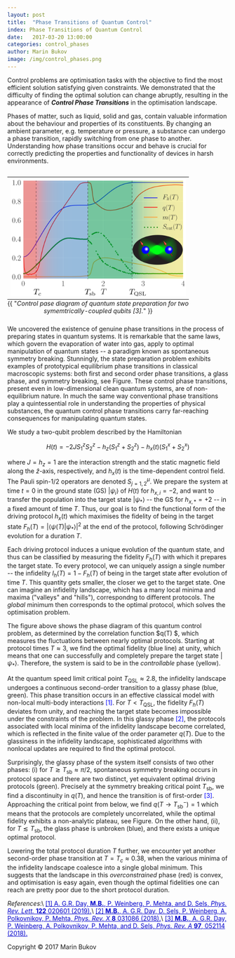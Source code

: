 ```yaml
---
layout: post
title:  "Phase Transitions of Quantum Control" 
index: Phase Transitions of Quantum Control
date:   2017-03-20 13:00:00
categories: control_phases
author: Marin Bukov
image: /img/control_phases.png
---
```

Control problems are optimisation tasks with the objective to find the most efficient solution satisfying given constraints. We demonstrated that the difficulty of finding the optimal solution can change abruptly, resulting in the appearance of ***Control Phase Transitions*** in the optimisation landscape.

Phases of matter, such as liquid, solid and gas, contain valuable information about the behaviour and properties of its constituents.
By changing an ambient parameter, e.g. temperature or pressure, a substance can undergo a phase transition, rapidly switching from one phase to another. Understanding how phase transitions occur and behave is crucial for correctly predicting the properties and functionality of devices in harsh environments.

<table class="image" align="right">
<caption align="bottom">{{ "<i>Control pase diagram of quantum state preparation for two symemtrically-coupled qubits [3].</i>" }}</caption>
<tr><td><img src="/img/control_phasediag.png" alt="Control Phase Diagram" description="Drawing" style="width: 400px; max-width:100%;"/></td></tr>
</table>
We uncovered the existence of genuine phase transitions in the process of preparing states in quantum systems. It is remarkable that the same laws, which govern the evaporation of water into gas, apply to optimal manipulation of quantum states -- a paradigm known as spontaneous symmetry breaking. Stunningly, the state preparation problem exhibits examples of prototypical equilibrium phase transitions in classical macroscopic systems: both first and second order phase transitions, a glass phase, and symmetry breaking, see Figure. These control phase transitions, present even in low-dimensional clean quantum systems, are of non-equilibrium nature. In much the same way conventional phase transitions play a quintessential role in understanding the properties of physical substances, the quantum control phase transitions carry far-reaching consequences for manipulating quantum states.

We study a two-qubit problem described by the Hamiltonian

$$ H(t) = -2JS^z_1S^z_2 - h_z (S_1^z + S_2^z) - h_x(t)(S_1^x + S_2^x) $$

where $J=h_z=1$ are the interaction strength and the static magnetic field along the $\hat z$-axis, respectively, and $h_x(t)$ is the time-dependent control field. The Pauli spin-$1/2$ operators are denoted $S^\mu_{j=1,2}$. We prepare the system at time $t=0$ in the ground state (GS) $\vert\psi_i\rangle$ of $H(t)$ for $h_{x,i}=-2$, and want to transfer the population into the target state 
$\vert\psi_\ast\rangle$ -- the GS for $h_{x,\ast}=+2$ -- in a fixed amount of time $T$. Thus, our goal is to find the functional form of the driving protocol $h_x(t)$ which maximises the fidelity of being in the target state $F_h(T)=\vert\langle\psi(T)\vert\psi_*\rangle\vert^2$ at the end of the protocol, following Schrödinger evolution for a duration $T$. 

Each driving protocol induces a unique evolution of the quantum state, and thus can be classified by measuring the fidelity $F_h(T)$ with which it prepares the target state. To every protocol, we can uniquely assign a single number -- the infidelity $I_h(T)=1-F_h(T)$ of being in the target state after evolution of time $T$. This quantity gets smaller, the closer we get to the target state. One can imagine an infidelity landscape, which has a many local minima and maxima ("valleys" and "hills"), correspondng to different protocols. The *global* minimum then corresponds to the optimal protocol, which solves the optimisation problem.

The figure above shows the phase diagram of this quantum control problem, as determined by the correlation function $q(T) $, which measures the fluctuations between nearly optimal protocols. Starting at protocol times $T\approx 3$, we find the optimal fidelity (blue line) at unity, which means that one can successfully and completely prepare the target state $\vert\psi_\ast\rangle$. Therefore, the system is said to be in the *controllable* phase (yellow). 

At the quantum speed limit critical point $T_\mathrm{QSL}\approx 2.8$, the infidelity landscape undergoes a continuous second-order transition to a glassy phase (blue, green). This phase transition occurs in an effective classical model with non-local multi-body interactions <span style="color:blue">[1]</span>. For $T<T_\text{QSL}$, the fidelity $F_h(T)$ deviates from unity, and reaching the target state becomes impossible under the constraints of the problem. In this glassy phase <span style="color:blue">[2]</span>, the protocols associated with local minima of the infidelity landscape become correlated, which is reflected in the finite value of the order parameter $q(T)$. Due to the glassiness in the infidelity landscape, sophisticated algorithms with nonlocal updates are required to find the optimal protocol.

Surprisingly, the glassy phase of the system itself consists of two other phases: (i) for $T\gtrsim T_\mathrm{sb}\approx \pi/2$, spontaneous symmetry breaking occurs in protocol space and there are two distinct, yet equivalent optimal driving protocols (green). Precisely at the symmetry breaking critical point $T_\mathrm{sb}$, we find a discontinuity in $q(T)$, and hence the transition is of first-order <span style="color:blue">[3]</span>. Approaching the critical point from below, we find $q(T\to T_\mathrm{sb}^-)=1$ which means that the protocols are completely uncorrelated, while the optimal fidelity exhibits a non-analytic plateau, see Figure. On the other hand, (ii), for $T\lesssim T_\mathrm{sb}$, the glass phase is unbroken (blue), and there exists a unique optimal protocol.    

Lowering the total protocol duration $T$ further, we encounter yet another second-order phase transition at $T=T_c\approx 0.38$, when the various minima of the infidelity landscape coalesce into a single global minimum. This suggests that the landscape in this *overconstrained* phase (red) is convex, and optimisation is easy again, even though the optimal fidelities one can reach are pretty poor due to the short protocol duration. 

*References*:\\
<a href="https://arxiv.org/abs/1803.10856" style="color: #0000cd">[1] A. G.R. Day, **M.B.**, P. Weinberg, P. Mehta, and D. Sels, *Phys. Rev. Lett.* **122** 020601 (2019).</a>\\
<a href="https://arxiv.org/abs/1705.00565" style="color: #0000cd">[2] **M.B.**, A. G.R. Day, D. Sels, P. Weinberg, A. Polkovnikov, P. Mehta, *Phys. Rev. X* **8** 031086 (2018).</a>\\
<a href="https://arxiv.org/abs/1711.09109" style="color: #0000cd">[3] **M.B.**, A. G.R. Day, P. Weinberg, A. Polkovnikov, P. Mehta, and D. Sels, *Phys. Rev. A* __97__, 052114 (2018).</a>

Copyright © 2017 Marin Bukov
